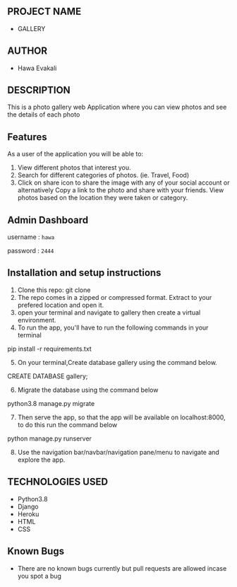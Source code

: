 ## PROJECT NAME
* GALLERY

## AUTHOR
* Hawa Evakali

## DESCRIPTION
This is a photo gallery web Application where you can view photos and see the details of each photo

## Features
As a user of the application you will be able to:
1. View different photos that interest you.
2. Search for different categories of photos. (ie. Travel, Food)
3. Click on share icon to share the image with any of your social account or alternatively Copy a link to the photo and share with your friends.
View photos based on the location they were taken or category.

## Admin Dashboard
username : `hawa`

password : `2444`

## Installation and setup instructions
1. Clone this repo: git clone
2. The repo comes in a zipped or compressed format. Extract to your prefered location and open it.
3. open your terminal and navigate to gallery then create a virtual environment.
4. To run the app, you'll have to run the following commands in your terminal

pip install -r requirements.txt

5. On your terminal,Create database gallery using the command below.

CREATE DATABASE gallery;

6. Migrate the database using the command below

python3.8 manage.py migrate

7. Then serve the app, so that the app will be available on localhost:8000, to do this run the command below

python manage.py runserver

8. Use the navigation bar/navbar/navigation pane/menu to navigate and explore the app.

## TECHNOLOGIES USED
* Python3.8
* Django
* Heroku
* HTML
* CSS

## Known Bugs
* There are no known bugs currently but pull requests are allowed incase you spot a bug

